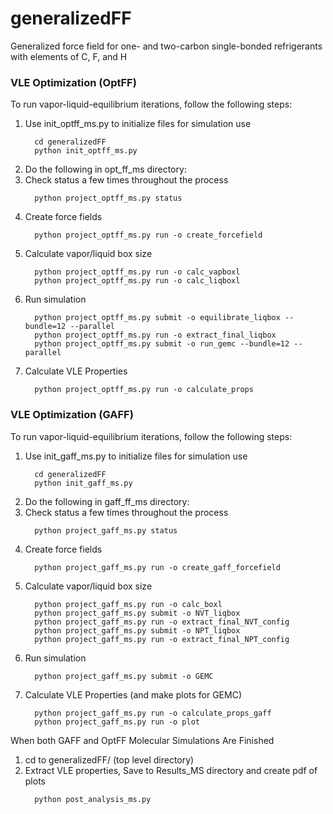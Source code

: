 # generalizedFF
Generalized force field for one- and two-carbon single-bonded refrigerants with elements of C, F, and H

### VLE Optimization (OptFF)
To run vapor-liquid-equilibrium iterations, follow the following steps:
1. Use init_optff_ms.py to initialize files for simulation use
   ```
     cd generalizedFF
     python init_optff_ms.py
   ```          
2. Do the following in opt_ff_ms directory:
3. Check status a few times throughout the process
   ```
     python project_optff_ms.py status 
   ```       
4. Create force fields
   ```
     python project_optff_ms.py run -o create_forcefield
   ```         
5. Calculate vapor/liquid box size
   ```
     python project_optff_ms.py run -o calc_vapboxl
     python project_optff_ms.py run -o calc_liqboxl
   ```         
6. Run simulation
   ```
     python project_optff_ms.py submit -o equilibrate_liqbox --bundle=12 --parallel
     python project_optff_ms.py run -o extract_final_liqbox
     python project_optff_ms.py submit -o run_gemc --bundle=12 --parallel
   ```   
7. Calculate VLE Properties
   ```
     python project_optff_ms.py run -o calculate_props
   ```

### VLE Optimization (GAFF)
To run vapor-liquid-equilibrium iterations, follow the following steps:
1. Use init_gaff_ms.py to initialize files for simulation use
   ```
     cd generalizedFF
     python init_gaff_ms.py
   ```          
2. Do the following in gaff_ff_ms directory:
3. Check status a few times throughout the process
   ```
     python project_gaff_ms.py status 
   ```       
4. Create force fields
   ```
     python project_gaff_ms.py run -o create_gaff_forcefield
   ```         
5. Calculate vapor/liquid box size
   ```
     python project_gaff_ms.py run -o calc_boxl
     python project_gaff_ms.py submit -o NVT_liqbox
     python project_gaff_ms.py run -o extract_final_NVT_config
     python project_gaff_ms.py submit -o NPT_liqbox
     python project_gaff_ms.py run -o extract_final_NPT_config
   ```         
6. Run simulation
   ```
     python project_gaff_ms.py submit -o GEMC
   ```   
7. Calculate VLE Properties (and make plots for GEMC)
   ```
     python project_gaff_ms.py run -o calculate_props_gaff
     python project_gaff_ms.py run -o plot
   ```

When both GAFF and OptFF Molecular Simulations Are Finished 
1. cd to generalizedFF/ (top level directory)
8. Extract VLE properties, Save to Results_MS directory and create pdf of plots
   ```
     python post_analysis_ms.py
   ```
